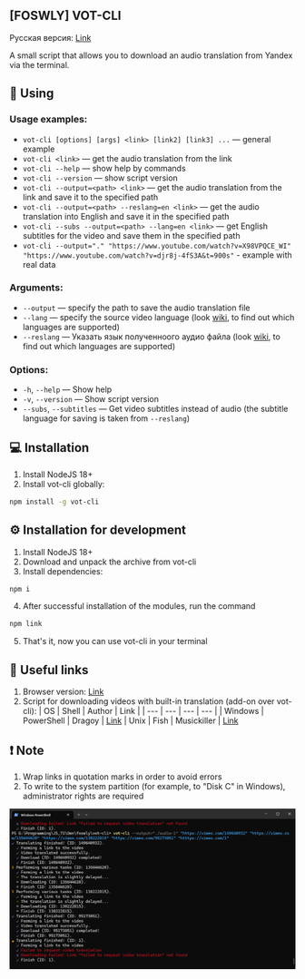 ## [FOSWLY] VOT-CLI

Русская версия: [Link](https://github.com/FOSWLY/vot-cli/blob/main/README.md)

A small script that allows you to download an audio translation from Yandex via the terminal.

## 📖 Using
### Usage examples:
  - `vot-cli [options] [args] <link> [link2] [link3] ...` — general example
  - `vot-cli <link>` — get the audio translation from the link
  - `vot-cli --help` — show help by commands
  - `vot-cli --version` — show script version
  - `vot-cli --output=<path> <link>` — get the audio translation from the link and save it to the specified path
  - `vot-cli --output=<path> --reslang=en <link>` — get the audio translation into English and save it in the specified path
  - `vot-cli --subs --output=<path> --lang=en <link>` — get English subtitles for the video and save them in the specified path
  - `vot-cli --output="." "https://www.youtube.com/watch?v=X98VPQCE_WI" "https://www.youtube.com/watch?v=djr8j-4fS3A&t=900s"` - example with real data

### Arguments:
  - `--output` — specify the path to save the audio translation file
  - `--lang` — specify the source video language (look [wiki](https://github.com/FOSWLY/vot-cli/wiki/%5BEN%5D-Supported-langs), to find out which languages are supported)
  - `--reslang` — Указать язык полученноого аудио файла (look [wiki](https://github.com/FOSWLY/vot-cli/wiki/%5BEN%5D-Supported-langs), to find out which languages are supported)

### Options:
  - `-h`, `--help` — Show help
  - `-v`, `--version` — Show script version
  - `--subs`, `--subtitles` — Get video subtitles instead of audio (the subtitle language for saving is taken from `--reslang`)

## 💻 Installation
1. Install NodeJS 18+
2. Install vot-cli globally:
```bash
npm install -g vot-cli
```

## ⚙️ Installation for development
1. Install NodeJS 18+
2. Download and unpack the archive from vot-cli
3. Install dependencies:
```bash
npm i
```
4. After successful installation of the modules, run the command
```bash
npm link
```
5. That's it, now you can use vot-cli in your terminal

## 📁 Useful links
1. Browser version: [Link](https://github.com/ilyhalight/voice-over-translation)
2. Script for downloading videos with built-in translation (add-on over vot-cli):
    | OS | Shell | Author | Link |
    | --- | --- | --- | --- |
    | Windows | PowerShell | Dragoy | [Link](https://github.com/FOSWLY/vot-cli/scripts/)
    | Unix | Fish | Musickiller | [Link](https://gitlab.com/musickiller/fishy-voice-over/)

## ❗ Note
1. Wrap links in quotation marks in order to avoid errors
2. To write to the system partition (for example, to "Disk C" in Windows), administrator rights are required

![example btn](https://github.com/FOSWLY/vot-cli/blob/main/img/example.png "example")